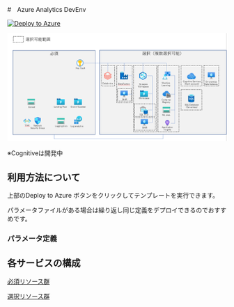 #　Azure Analytics DevEnv

[![Deploy to Azure](https://aka.ms/deploytoazurebutton)](https://portal.azure.com/#create/Microsoft.Template/uri/https%3A%2F%2Fraw.githubusercontent.com%2Fryoma-nagata%2FAzureDataAnalyticsDevDeploy%2Fmaster%2Finfra%2Fmain.json)

![](.image/2022-05-25-17-53-24.png)

※Cognitiveは開発中

## 利用方法について

上部のDeploy to Azure ボタンをクリックしてテンプレートを実行できます。

パラメータファイルがある場合は繰り返し同じ定義をデプロイできるのでおすすめです。

### パラメータ定義




## 各サービスの構成

[必須リソース群](docs/configuration_core.md)

[選択リソース群](docs/configuration_dataapps.md)
